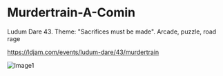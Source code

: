 # Murdertrain-A-Comin
Ludum Dare 43. Theme: "Sacrifices must be made". Arcade, puzzle, road rage

https://ldjam.com/events/ludum-dare/43/murdertrain

![Image1](https://static.jam.vg/raw/1af/d1/z/1d61a.png)
